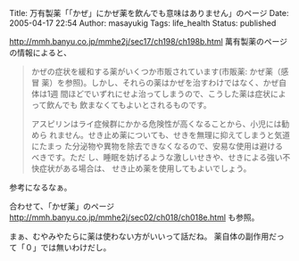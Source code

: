 Title: 万有製薬「「かぜ」にかぜ薬を飲んでも意味はありません」のページ
Date: 2005-04-17 22:54
Author: masayukig
Tags: life_health
Status: published

<http://mmh.banyu.co.jp/mmhe2j/sec17/ch198/ch198b.html>
萬有製薬のページの情報によると、

> かぜの症状を緩和する薬がいくつか市販されています(市販薬: かぜ薬（感冒
> 薬）を参照)。しかし、それらの薬はかぜを治すわけではなく、かぜ自体は1週
> 間ほどでいずれにせよ治ってしまうので、こうした薬は症状によって飲んでも
> 飲まなくてもよいとされるものです。
>
> アスピリンはライ症候群にかかる危険性が高くなることから、小児には勧めら
> れません。せき止め薬についても、せきを無理に抑えてしまうと気道にたまっ
> た分泌物や異物を除去できなくなるので、安易な使用は避けるべきです。ただ
> し、睡眠を妨げるような激しいせきや、せきによる強い不快症状がある場合は、
> せき止め薬を使用してもよいでしょう。

参考になるなぁ。

合わせて、「かぜ薬」のページ
<http://mmh.banyu.co.jp/mmhe2j/sec02/ch018/ch018e.html>
も参照。

まぁ、むやみやたらに薬は使わない方がいいって話だね。
薬自体の副作用だって「０」では無いわけだし。

